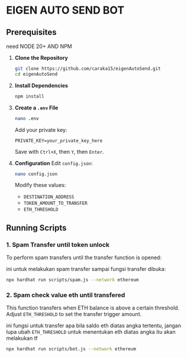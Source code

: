 # EIGEN AUTO SEND BOT

## Prerequisites

need NODE 20+ AND NPM

1. **Clone the Repository**

   ```sh
   git clone https://github.com/caraka15/eigenAutoSend.git
   cd eigenAutoSend
   ```

2. **Install Dependencies**

   ```sh
   npm install
   ```

3. **Create a `.env` File**

   ```sh
   nano .env
   ```

   Add your private key:

   ```
   PRIVATE_KEY=your_private_key_here
   ```

   Save with `Ctrl+X`, then `Y`, then `Enter`.

4. **Configuration**
   Edit `config.json`:
   ```sh
   nano config.json
   ```
   Modify these values:
   - `DESTINATION_ADDRESS`
   - `TOKEN_AMOUNT_TO_TRANSFER`
   - `ETH_THRESHOLD`

## Running Scripts

### 1. Spam Transfer until token unlock

To perform spam transfers until the transfer function is opened:

ini untuk melakukan spam transfer sampai fungsi transfer dibuka:

```sh
npx hardhat run scripts/spam.js --network ethereum
```

### 2. Spam check value eth until transfered

This function transfers when ETH balance is above a certain threshold.
Adjust `ETH_THRESHOLD` to set the transfer trigger amount.

ini fungsi untuk transfer apa bila saldo eth diatas angka tertentu,
jangan lupa ubah `ETH_THRESHOLD` untuk menentukan eth diatas angka itu akan melakukan tf

```sh
npx hardhat run scripts/bot.js --network ethereum
```
